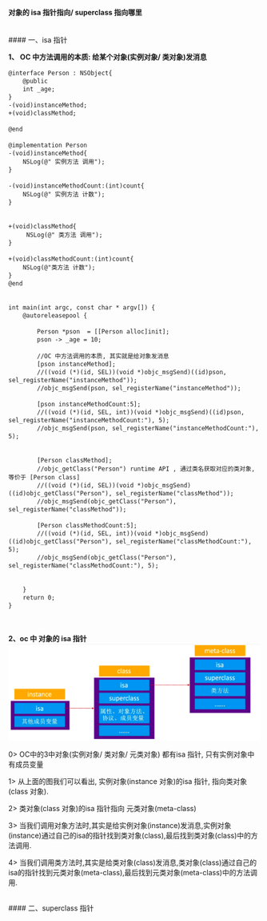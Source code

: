 #### 对象的 isa 指针指向/ superclass 指向哪里



<br>
#### 一、isa 指针

**1、 OC 中方法调用的本质: 给某个对象(实例对象/ 类对象)发消息**
```
@interface Person : NSObject{
    @public
    int _age;
}
-(void)instanceMethod;
+(void)classMethod;

@end

@implementation Person
-(void)instanceMethod{
    NSLog(@" 实例方法 调用");
}

-(void)instanceMethodCount:(int)count{
    NSLog(@" 实例方法 计数");
}


+(void)classMethod{
     NSLog(@" 类方法 调用");
}

+(void)classMethodCount:(int)count{
    NSLog(@"类方法 计数");
}
@end


int main(int argc, const char * argv[]) {
    @autoreleasepool {
        
        Person *pson  = [[Person alloc]init];
        pson -> _age = 10;
        
        //OC 中方法调用的本质, 其实就是给对象发消息
        [pson instanceMethod];
        //((void (*)(id, SEL))(void *)objc_msgSend)((id)pson, sel_registerName("instanceMethod"));
        //objc_msgSend(pson, sel_registerName("instanceMethod"));
        
        [pson instanceMethodCount:5];
        //((void (*)(id, SEL, int))(void *)objc_msgSend)((id)pson, sel_registerName("instanceMethodCount:"), 5);
        //objc_msgSend(pson, sel_registerName("instanceMethodCount:"), 5);
        
        
        [Person classMethod];
        //objc_getClass("Person") runtime API , 通过类名获取对应的类对象, 等价于 [Person class]
        //((void (*)(id, SEL))(void *)objc_msgSend)((id)objc_getClass("Person"), sel_registerName("classMethod"));
        //objc_msgSend(objc_getClass("Person"), sel_registerName("classMethod"));
        
        [Person classMethodCount:5];
        //((void (*)(id, SEL, int))(void *)objc_msgSend)((id)objc_getClass("Person"), sel_registerName("classMethodCount:"), 5);
        //objc_msgSend(objc_getClass("Person"), sel_registerName("classMethodCount:"), 5);
        
        
    }
    return 0;
}
```


<br> <br>
**2、oc 中 对象的 isa 指针**
<br>
![](/assets/Snip20190105_4.png)

0> OC中的3中对象(实例对象/ 类对象/ 元类对象) 都有isa 指针, 只有实例对象中有成员变量

1> 从上面的图我们可以看出, 实例对象(instance 对象)的isa 指针, 指向类对象(class 对象).

2> 类对象(class 对象)的isa 指针指向 元类对象(meta-class)

3> 当我们调用对象方法时,其实是给实例对象(instance)发消息,实例对象(instance)通过自己的isa的指针找到类对象(class),最后找到类对象(class)中的方法调用.

4> 当我们调用类方法时,其实是给类对象(class)发消息,类对象(class)通过自己的isa的指针找到元类对象(meta-class),最后找到元类对象(meta-class)中的方法调用.


<br>
#### 二、superclass 指针



